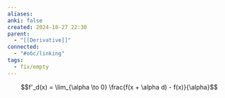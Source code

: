```yaml
---
aliases: 
anki: false
created: 2024-10-27 22:30
parent:
  - "[[Derivative]]"
connected:
  - "#обс/linking"
tags:
  - fix/empty
---
```


  $$f'_d(x) = \lim_{\alpha \to 0} \frac{f(x + \alpha d) - f(x)}{\alpha}$$